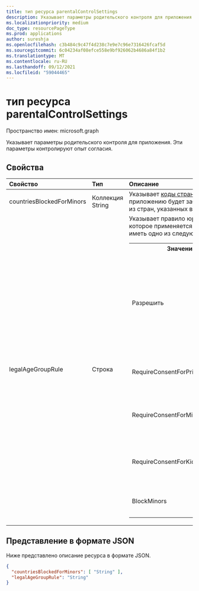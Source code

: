 ```yaml
---
title: тип ресурса parentalControlSettings
description: Указывает параметры родительского контроля для приложения. Эти параметры контролируют опыт согласия.
ms.localizationpriority: medium
doc_type: resourcePageType
ms.prod: applications
author: sureshja
ms.openlocfilehash: c3b484c9c47f4d238c7e9e7c96e7316426fcaf5d
ms.sourcegitcommit: 6c04234af08efce558e9bf926062b4686a84f1b2
ms.translationtype: MT
ms.contentlocale: ru-RU
ms.lasthandoff: 09/12/2021
ms.locfileid: "59044465"
---
```

# <a name="parentalcontrolsettings-resource-type"></a>тип ресурса parentalControlSettings

Пространство имен: microsoft.graph

Указывает параметры родительского контроля для приложения. Эти параметры контролируют опыт согласия.

## <a name="properties"></a>Свойства

| Свойство | Тип | Описание |
:---------------|:--------|:----------|
|countriesBlockedForMinors|Коллекция String| Указывает [коды страны ISO](https://www.iso.org/iso-3166-country-codes.html)с двумя буквами. Доступ к приложению будет заблокирован для несовершеннолетних из стран, указанных в этом списке.|
|legalAgeGroupRule| Строка | Указывает правило юридической возрастной группы, которое применяется к пользователям приложения. Может иметь одно из следующих значений: <table><tr><th>Значение</th><th>Описание</th></tr><tr><td>Разрешить</td><td>Значение, используемое по умолчанию. Обеспечивает соблюдение юридического минимума. Это означает, что для несовершеннолетних в Европейском союзе и Корее требуется родительское согласие.</td></tr><tr><td>RequireConsentForPrivacyServices</td><td>В соответствии с правилами COPPA пользователь должен указать дату рождения. </td></tr><tr><td>RequireConsentForMinors</td><td>Требуется родительское согласие для детей в возрасте до 18 лет, независимо от правил страны.</td></tr><tr><td>RequireConsentForKids</td><td>Требуется родительское согласие для детей в возрасте до 14 лет, независимо от правил страны.</td></tr><tr><td>BlockMinors</td><td>Блокирует использование приложения для несовершеннолетних.</td></tr></table> |

## <a name="json-representation"></a>Представление в формате JSON
Ниже представлено описание ресурса в формате JSON.

<!--{
  "blockType": "resource",
  "@odata.type": "microsoft.graph.parentalControlSettings"
}-->
```json
{
  "countriesBlockedForMinors": [ "String" ],
  "legalAgeGroupRule": "String"
}

```

